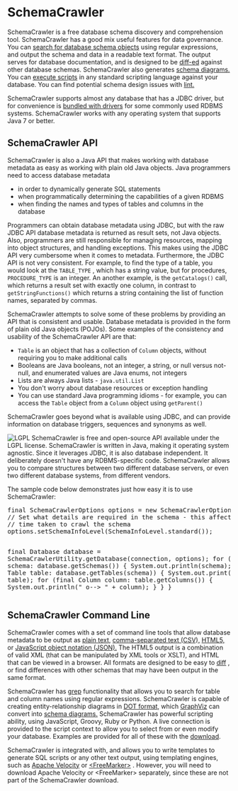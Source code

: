 # SchemaCrawler

SchemaCrawler is a free database schema discovery and comprehension tool.
SchemaCrawler has a good mix useful features for data governance. You can
[search for database schema objects](schemacrawler_grep.html) using regular
expressions, and output the schema and data in a readable text format. The
output serves for database documentation, and is designed to be 
[diff-ed](http://en.wikipedia.org/wiki/Diff) against other database schemas.
SchemaCrawler also generates [schema diagrams.](diagramming.html) You can
[execute scripts](scripting.html) in any standard scripting language against
your database. You can find potential schema design issues with
[lint.](lint.html)

SchemaCrawler supports almost any database that has a JDBC driver, but for
convenience is [bundled with drivers](bundled.html) for some commonly used
RDBMS systems. SchemaCrawler works with any operating system that supports
Java 7 or better.

## SchemaCrawler API

SchemaCrawler is also a Java API that makes working with database metadata as
easy as working with plain old Java objects. Java programmers need to access
database metadata
- in order to dynamically generate SQL statements
- when programmatically determining the capabilities of a given RDBMS 
- when finding the names and types of tables and columns in the database 

Programmers can obtain database metadata using JDBC, but with the raw JDBC API
database metadata is returned as result sets, not Java objects. Also,
programmers are still responsible for managing resources, mapping into object
structures, and handling exceptions. This makes using the JDBC API very
cumbersome when it comes to metadata. Furthermore, the JDBC API is not very
consistent. For example, to find the type of a table, you would look at the
`TABLE_TYPE` , which has a string value, but for procedures, `PROCEDURE_TYPE`
is an integer. An another example, is the `getCatalogs()` call, which returns
a result set with exactly one column, in contrast to `getStringFunctions()`
which returns a string containing the list of function names, separated by
commas.

SchemaCrawler attempts to solve some of these problems by providing an API
that is consistent and usable. Database metadata is provided in the form of
plain old Java objects (POJOs). Some examples of the consistency and usability
of the SchemaCrawler API are that:

- `Table` is an object that has a collection of `Column` objects, without 
  requiring you to make additional calls 
- Booleans are Java booleans, not an integer, a string, or null versus not-null, 
  and enumerated values are Java enums, not integers 
- Lists are always Java lists - `java.util.List`
- You don't worry about database resources or exception handling 
- You can use standard Java programming idioms - for example, you can access the 
  `Table` object from a `Column` object using `getParent()`

SchemaCrawler goes beyond what is available using JDBC, and can provide
information on database triggers, sequences and synonyms as well.

![LGPL](http://www.gnu.org/graphics/lgplv3-88x31.png) SchemaCrawler is free
and open-source API available under the LGPL license. SchemaCrawler is written
in Java, making it operating system agnostic. Since it leverages JDBC, it is
also database independent. It deliberately doesn't have any RDBMS-specific
code. SchemaCrawler allows you to compare structures between two different
database servers, or even two different database systems, from different
vendors.

The sample code below demonstrates just how easy it is to use SchemaCrawler:

<div class="source"><pre>
final SchemaCrawlerOptions options = new SchemaCrawlerOptions();
// Set what details are required in the schema - this affects the
// time taken to crawl the schema
options.setSchemaInfoLevel(SchemaInfoLevel.standard());

final Database database = SchemaCrawlerUtility.getDatabase(connection, options);
for (final Schema schema: database.getSchemas())
{
  System.out.println(schema);
  for (final Table table: database.getTables(schema))
  {
    System.out.print(&quot;o--&gt; &quot; + table);
    for (final Column column: table.getColumns())
    {
      System.out.println(&quot;     o--&gt; &quot; + column);
    }
  }
}
</pre></div>
        

## SchemaCrawler Command Line

SchemaCrawler comes with a set of command line tools that allow database
metadata to be output as [plain text,](snapshot-examples/snapshot.txt) 
[comma-separated text (CSV),](snapshot-examples/snapshot.csv) [HTML5,](snapshot-examples/snapshot.html) or 
[JavaScript object notation (JSON).](snapshot-examples/snapshot.json) 
The HTML5 output is a combination of valid XML (that
can be manipulated by XML tools or XSLT), and HTML that can be viewed in a
browser. All formats are designed to be easy to
[diff](http://en.wikipedia.org/wiki/Diff) , or find differences with other
schemas that may have been output in the same format.

SchemaCrawler has [grep](schemacrawler_grep.html) functionality that allows
you to search for table and column names using regular expressions.
SchemaCrawler is capable of creating entity-relationship diagrams in [DOT format,](http://www.graphviz.org/doc/info/lang.html ) which
[GraphViz](http://www.graphviz.org/) can convert into [schema diagrams.](diagramming.html) SchemaCrawler has powerful scripting ability,
using JavaScript, Groovy, Ruby or Python. A live connection is provided to the
script context to allow you to select from or even modify your database.
Examples are provided for all of these with the
[download](http://sourceforge.net/projects/schemacrawler/files/).

SchemaCrawler is integrated with, and allows you to write templates to
generate SQL scripts or any other text output, using templating engines, such
as [Apache Velocity](http://velocity.apache.org/) or
[&lt;FreeMarker&gt;](http://freemarker.org/) . However, you will need to download
Apache Velocity or &lt;FreeMarker&gt; separately, since these are not part of the
SchemaCrawler download.
